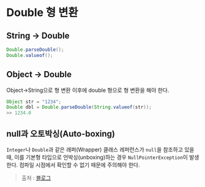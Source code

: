 # Double 형 변환

## String -> Double

~~~java
Double.parseDouble();
Double.valueof();
~~~



## Object -> Double

Object->String으로 형 변환 이후에 double 형으로 형 변환을 해야 한다.

~~~java
Object str = "1234";
Double dbl = Double.parseDouble(String.valueof(str));
>> 1234.0
~~~



## null과 오토박싱(Auto-boxing)

`Integer`나 `Double`과 같은 래퍼(Wrapper) 클래스 레퍼런스가 `null`을 참조하고 있을 때, 이를 기본형 타입으로 언박싱(unboxing)하는 경우 `NullPointerException`이 발생한다. 컴파일 시점에서 확인할 수 없기 때문에 주의해야 한다.

> 출처 : [블로그](https://madplay.github.io/post/what-is-null-in-java)

